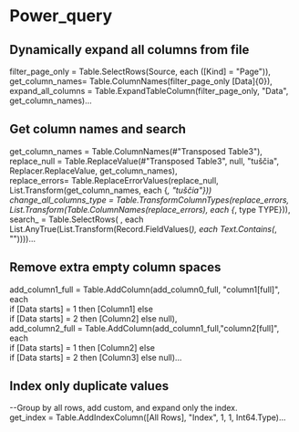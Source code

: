 # Power_query

## Dynamically expand all columns from file 

filter_page_only = Table.SelectRows(Source, each ([Kind] = "Page")),<br/>
get_column_names= Table.ColumnNames(filter_page_only [Data]{0}),<br/>
expand_all_columns = Table.ExpandTableColumn(filter_page_only, "Data", get_column_names)...<br/>

## Get column names and search

get_column_names = Table.ColumnNames(#"Transposed Table3"),<br/>
replace_null = Table.ReplaceValue(#"Transposed Table3", null, "tuščia", Replacer.ReplaceValue, get_column_names),<br/>
replace_errors= Table.ReplaceErrorValues(replace_null, List.Transform(get_column_names, each {_, "tuščia"}))<br/>
change_all_columns_type = Table.TransformColumnTypes(replace_errors, List.Transform(Table.ColumnNames(replace_errors), each {_, type TYPE})),<br/>
search_ = Table.SelectRows( , each List.AnyTrue(List.Transform(Record.FieldValues(_), each Text.Contains(_, ""))))...<br/>

## Remove extra empty column spaces

add_column1_full = Table.AddColumn(add_column0_full, "column1[full]", each <br/>
  if [Data starts] = 1 then [Column1] else <br/>
  if [Data starts] = 2 then [Column2] else null),<br/>
add_column2_full = Table.AddColumn(add_column1_full,"column2[full]", each <br/>
  if [Data starts] = 1 then [Column2] else <br/>
  if [Data starts] = 2 then [Column3] else null)...<br/>

## Index only duplicate values

--Group by all rows, add custom, and expand only the index. <br/>
get_index = Table.AddIndexColumn([All Rows], "Index", 1, 1, Int64.Type)...<br/>

